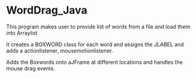 # WordDrag_Java

This program makes user to provide list of words from a file and load them into Arraylist

It creates a BOXWORD class for each word and assigns the JLABEL and adds a actionlistener, mousemotionlistener.

Adds the Boxwords onto aJFrame at different locations and handles the mouse drag events.
